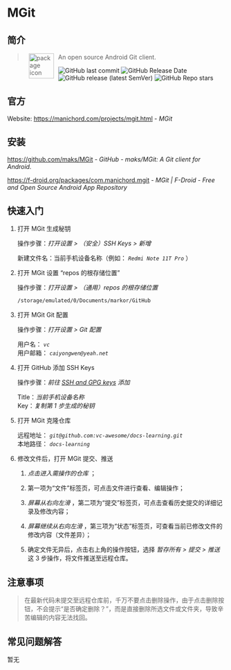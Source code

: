 # MGit

## 简介

> <img src="https://f-droid.org/assets/ic_repo_app_default_KNN008Z2K7VNPZOFLMTry3JkfFYPxVGDopS1iwWe5wo=.png" alt="package icon" align="left" width="58" hspace="10" vspace="0"> An open source Android Git client.

![GitHub last commit](https://badgen.net/github/last-commit/maks/MGit?icon=github&color=blue)
![GitHub Release Date](https://img.shields.io/github/release-date/maks/MGit?logo=github)
![GitHub release (latest SemVer)](https://img.shields.io/github/v/release/maks/MGit?logo=github)
![GitHub Repo stars](https://img.shields.io/github/stars/maks/MGit?style=social)

## 官方

Website: https://manichord.com/projects/mgit.html - *MGit*

## 安装

https://github.com/maks/MGit - *GitHub - maks/MGit: A Git client for Android.*

https://f-droid.org/packages/com.manichord.mgit - *MGit | F-Droid - Free and Open Source Android App Repository*

## 快速入门

1. 打开 MGit 生成秘钥

    操作步骤：*打开设置 > （安全）SSH Keys > 新增*

    新建文件名：当前手机设备名称（例如： *`Redmi Note 11T Pro`* ）

2. 打开 MGit 设置 “repos 的根存储位置”

    操作步骤：*打开设置 > （通用）repos 的根存储位置*

    ``` sh
    /storage/emulated/0/Documents/markor/GitHub
    ```

3. 打开 MGit Git 配置

    操作步骤：*打开设置 > Git 配置*

    用户名： *`vc`*  
    用户邮箱： *`caiyongwen@yeah.net`*

4. 打开 GitHub 添加 SSH Keys

    操作步骤：*前往 [SSH and GPG keys](https://github.com/settings/keys) 添加*

    Title：*当前手机设备名称*  
    Key：*复制第 1 步生成的秘钥*

5. 打开 MGit 克隆仓库

    远程地址： *`git@github.com:vc-awesome/docs-learning.git`*  
    本地路径： *`docs-learning`*

6. 修改文件后，打开 MGit 提交、推送

    1. *点击进入需操作的仓库* ；

    2. 第一项为“文件”标签页，可点击文件进行查看、编辑操作；

    3. *屏幕从右向左滑* ，第二项为“提交”标签页，可点击查看历史提交的详细记录及修改内容；

    4. *屏幕继续从右向左滑* ，第三项为“状态”标签页，可查看当前已修改文件的修改内容（文件差异）；

    5. 确定文件无异后，点击右上角的操作按钮，选择 *暂存所有 > 提交 > 推送* 这 3 步操作，将文件推送至远程仓库。

## 注意事项

> 在最新代码未提交至远程仓库前，千万不要点击删除操作，由于点击删除按钮，不会提示“是否确定删除？”，而是直接删除所选文件或文件夹，导致辛苦编辑的内容无法找回。

## 常见问题解答

暂无
